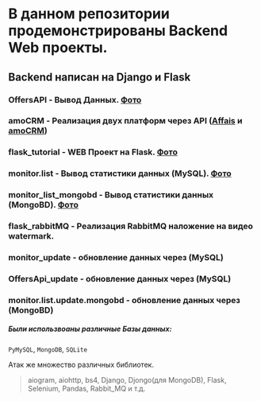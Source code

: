 В данном репозитории продемонстрированы Backend Web проекты.
========================

Backend написан на Django и Flask
-----------------------------------

### OffersAPI - Вывод Данных. [Фото](https://github.com/Alberts1995/backendWeb/blob/main/OffersAPI/image.png)
### amoCRM - Реализация двух платформ через API ([Affais](https://api.affise.com/docs3.1/) и [amoCRM](https://www.amocrm.ru/developers/content/crm_platform/platform-abilities))
### flask_tutorial - WEB Проект на Flask. [Фото](https://github.com/Alberts1995/backendWeb/blob/main/flask_tutorial/image.png)
### monitor.list - Вывод статистики данных (MySQL). [Фото](https://github.com/Alberts1995/backendWeb/blob/main/monitor.list/image.png)
### monitor_list_mongobd - Вывод статистики данных (MongoBD). [Фото](https://github.com/Alberts1995/backendWeb/blob/main/monitor.list/image.png)
### flask_rabbitMQ - Реализация RabbitMQ наложение на видео watermark.
### monitor_update - обновление данных через (MySQL)
### OffersApi_update - обновление данных через (MySQL)
### monitor.list.update.mongobd - обновление данных через (MongoBD)
##### Были использвоаны различные Базы данных:
`PyMySQL`, `MongoDB`, `SQLite`

Атак же множество различных библиотек.
> aiogram, aiohttp, bs4, Django, Djongo(для MongoDB), Flask, Selenium, Pandas, Rabbit_MQ и т.д.
